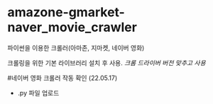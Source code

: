 # amazone-gmarket-naver_movie_crawler
파이썬을 이용한 크롤러(아마존, 지마켓, 네이버 영화)

크롤링을 위한 기본 라이브러리 설치 후 사용.
*크롬 드라이버 버전 맞추고 사용*

#네이버 영화 크롤러 작동 확인 (22.05.17)
 - .py 파일 업로드
